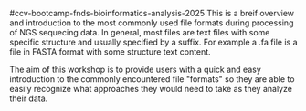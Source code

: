 #ccv-bootcamp-fnds-bioinformatics-analysis-2025
This is a breif overview and introduction to the most commonly used file formats during processing of NGS sequecing data. In general, most files are text files with some specific structure and usually specified by a suffix. For example a .fa file is a file in FASTA format with some structure text content.

The aim of this workshop is to provide users with a quick and easy introduction to the commonly encountered file "formats" so they are able to easily recognize what approaches they would need to take as they analyze their data.
